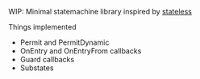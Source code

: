 WIP: Minimal statemachine library inspired by [stateless](https://github.com/qmuntal/stateless)

Things implemented

- Permit and PermitDynamic
- OnEntry and OnEntryFrom callbacks
- Guard callbacks
- Substates
